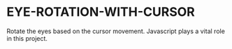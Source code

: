 # EYE-ROTATION-WITH-CURSOR
Rotate the eyes based on the cursor movement. Javascript plays a vital role in this project.
